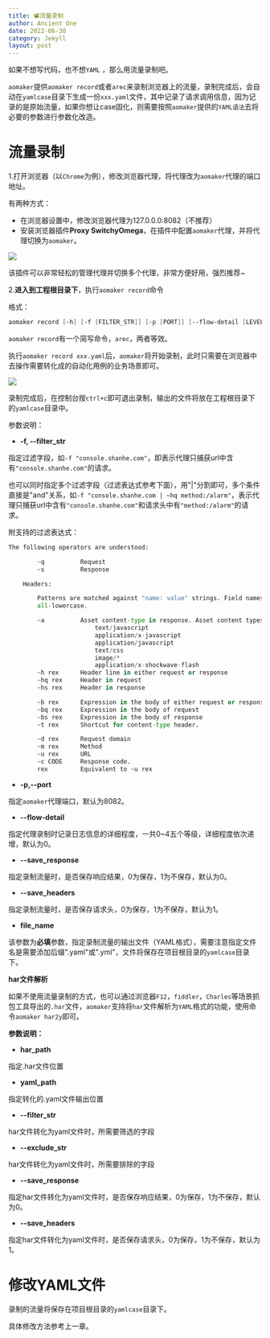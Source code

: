 ```yaml
---
title: 📽️流量录制
author: Ancient One
date: 2022-06-30
category: Jekyll
layout: post
---
```


如果不想写代码，也不想`YAML` ，那么用流量录制吧。

`aomaker`提供`aomaker record`或者`arec`来录制浏览器上的流量，录制完成后，会自动在`yamlcase`目录下生成一份`xxx.yaml`文件，其中记录了请求调用信息，因为记录的是原始流量，如果你想让case固化，则需要按照`aomaker`提供的`YAML语法`去将必要的参数进行参数化改造。

# 流量录制

1.打开浏览器（以`Chrome`为例），修改浏览器代理，将代理改为`aomaker`代理的端口地址。

有两种方式：

- 在浏览器设置中，修改浏览器代理为127.0.0.0:8082（不推荐）
- 安装浏览器插件**Proxy SwitchyOmega**，在插件中配置`aomaker`代理，并将代理切换为`aomaker`。

![](https://cdn.jsdelivr.net/gh/ae86sen/mypic2/am.png)

该插件可以非常轻松的管理代理并切换多个代理，非常方便好用，强烈推荐~

2.**进入到工程根目录下**，执行`aomaker record`命令

格式：

```powershell
aomaker record [-h] [-f [FILTER_STR]] [-p [PORT]] [--flow-detail [LEVEL]] [--save_response [SAVE_RESPONSE]] [--save_headers [SAVE_HEADERS]] [file_name]
```

`aomaker record`有一个简写命令，`arec`，两者等效。

执行`aomaker record xxx.yaml`后，`aomaker`将开始录制，此时只需要在浏览器中去操作需要转化成的自动化用例的业务场景即可。

![](https://cdn.jsdelivr.net/gh/ae86sen/mypic2/rec.png)

录制完成后，在控制台按`ctrl+c`即可退出录制，输出的文件将放在工程根目录下的`yamlcase`目录中。

参数说明：

- **-f, --filter_str**

指定过滤字段，如`-f "console.shanhe.com"`，即表示代理只捕获url中含有`"console.shanhe.com"`的请求。

也可以同时指定多个过滤字段（过滤表达式参考下面），用"|"分割即可，多个条件直接是"and"关系，如`-f "console.shanhe.com | ~hq method:/alarm"`，表示代理只捕获url中含有`"console.shanhe.com"`和请求头中有`"method:/alarm"`的请求。

附支持的过滤表达式：

```python
The following operators are understood:

        ~q          Request
        ~s          Response

    Headers:

        Patterns are matched against "name: value" strings. Field names are
        all-lowercase.

        ~a          Asset content-type in response. Asset content types are:
                        text/javascript
                        application/x-javascript
                        application/javascript
                        text/css
                        image/*
                        application/x-shockwave-flash
        ~h rex      Header line in either request or response
        ~hq rex     Header in request
        ~hs rex     Header in response

        ~b rex      Expression in the body of either request or response
        ~bq rex     Expression in the body of request
        ~bs rex     Expression in the body of response
        ~t rex      Shortcut for content-type header.

        ~d rex      Request domain
        ~m rex      Method
        ~u rex      URL
        ~c CODE     Response code.
        rex         Equivalent to ~u rex
```

- **-p,--port**

指定`aomaker`代理端口，默认为8082。

- **--flow-detail**

指定代理录制时记录日志信息的详细程度，一共0~4五个等级，详细程度依次递增，默认为0。

- **--save_response**

指定录制流量时，是否保存响应结果，0为保存，1为不保存，默认为0。

- **--save_headers**

指定录制流量时，是否保存请求头，0为保存，1为不保存，默认为1。

- **file_name**

该参数为**必填**参数，指定录制流量的输出文件（YAML格式），需要注意指定文件名是需要添加后缀".yaml"或".yml"，文件将保存在项目根目录的`yamlcase`目录下。

**har文件解析**

如果不使用流量录制的方式，也可以通过浏览器`F12`，`fiddler`，`Charles`等场景抓包工具导出的`.har`文件，`aomaker`支持将`har`文件解析为`YAML`格式的功能，使用命令`aomaker har2y`即可。

**参数说明：**

- **har_path**

指定.har文件位置

- **yaml_path**

指定转化的.yaml文件输出位置

- **--filter_str**

har文件转化为yaml文件时，所需要筛选的字段

- **--exclude_str**

har文件转化为yaml文件时，所需要排除的字段

- **--save_response**

指定har文件转化为yaml文件时，是否保存响应结果，0为保存，1为不保存，默认为0。

- **--save_headers**

指定har文件转化为yaml文件时，是否保存请求头，0为保存，1为不保存，默认为1。



# 修改YAML文件

录制的流量将保存在项目根目录的`yamlcase`目录下。

具体修改方法参考上一章。

